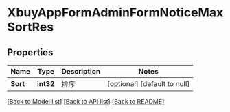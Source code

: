 # XbuyAppFormAdminFormNoticeMaxSortRes

## Properties
Name | Type | Description | Notes
------------ | ------------- | ------------- | -------------
**Sort** | **int32** | 排序 | [optional] [default to null]

[[Back to Model list]](../README.md#documentation-for-models) [[Back to API list]](../README.md#documentation-for-api-endpoints) [[Back to README]](../README.md)

